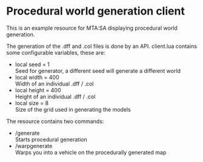 # Procedural world generation client
This is an example resource for MTA:SA displaying procedural world generation.

The generation of the .dff and .col files is done by an API.
client.lua contains some configurable variables, these are:
- local seed = 1  
  Seed for generator, a different seed will generate a different world
- local width = 400  
  Width of an individual .dff / .col 
- local height = 400  
  Height of an individual .dff / .col
- local size = 8  
  Size of the grid used in generating the models

The resource contains two commands:
- /generate  
  Starts procedural generation
- /warpgenerate  
  Warps you into a vehicle on the procedurally generated map
